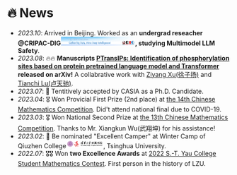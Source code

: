 # 🔥 News
- *2023.10*: Arrived in Beijing. Worked as an **undergrad reseacher @CRIPAC-DIG[<img src='./images/dig_logo.png' style="width: 12em;">](https://github.com/CRIPAC-DIG), studying Multimodel LLM Safety**.
- *2023.08*: 🔥🔥 **Manuscripts [PTransIPs: Identification of phosphorylation sites based on protein pretrained language model and Transformer](https://arxiv.org/abs/2308.05115) released on arXiv!** A collabrative work with [Ziyang Xu(徐子扬)](https://statxzy7.github.io/) and [Tianchi Lu(卢天驰)](https://www.researchgate.net/profile/Tianchi-Lu-3).
- *2023.07*: 🎉 Tentitively accepted by CASIA as a Ph.D. Candidate.
- *2023.04*: 🎖️ Won Provicial First Prize (2nd place) at [the 14th Chinese Mathematics Competition](https://mp.weixin.qq.com/s/b7nffSDuIZbPEBOb7eWCVA). Did't attend national final due to COVID-19.
- *2023.03*: 🎖️ Won National Second Prize at [the 13th Chinese Mathematics Competition](https://mp.weixin.qq.com/s/b7nffSDuIZbPEBOb7eWCVA). Thanks to Mr. Xiangkun Wu(武翔坤) for his assistance!
- *2023.02*: 🎉 Be nominated "Excellent Camper" at Winter Camp of Qiuzhen College[<img src='./images/qzc_logo.png' style="width: 6em;">](https://qzc.tsinghua.edu.cn/), Tsinghua University.
- *2022.07*: 🎖️🎖️ Won **two Excellence Awards** at [2022 S.-T. Yau College Student Mathematics Contest](http://www.yau-contest.com/show-86-52.html). First person in the history of LZU.
